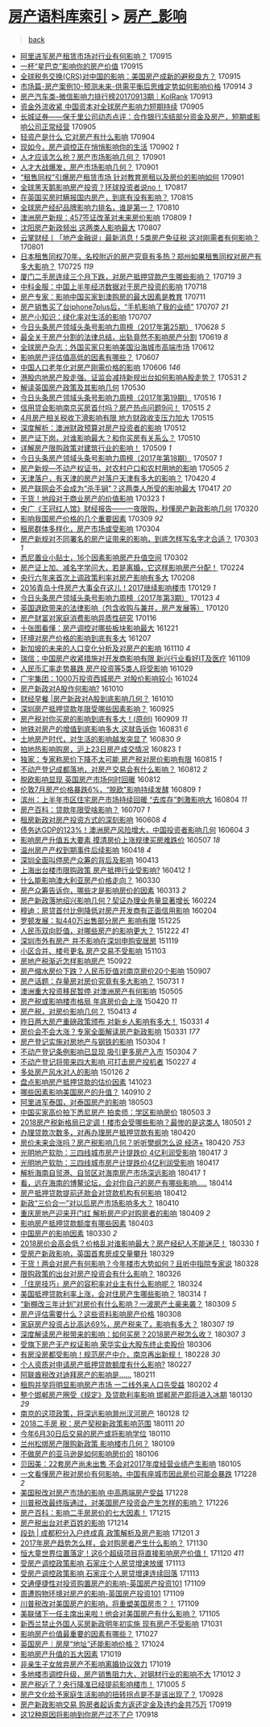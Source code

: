 [房产语料库索引](../../README.md)  > [房产_影响](房产_影响.md)
====
> [back](../README.md)

- [阿里进军房产租赁市场对行业有何影响？](http://jkwz.applinzi.com/ittc/7013532605759357968.html#%E9%98%BF%E9%87%8C%E8%BF%9B%E5%86%9B%E6%88%BF%E4%BA%A7%E7%A7%9F%E8%B5%81%E5%B8%82%E5%9C%BA%E5%AF%B9%E8%A1%8C%E4%B8%9A%E6%9C%89%E4%BD%95%E5%BD%B1%E5%93%8D%EF%BC%9F) 170915  
- [一杯“星巴克”影响你的房产价值](http://jkwz.applinzi.com/ittc/7013479256737465105.html#%E4%B8%80%E6%9D%AF%E2%80%9C%E6%98%9F%E5%B7%B4%E5%85%8B%E2%80%9D%E5%BD%B1%E5%93%8D%E4%BD%A0%E7%9A%84%E6%88%BF%E4%BA%A7%E4%BB%B7%E5%80%BC) 170915  
- [全球税务交换(CRS)对中国的影响：美国房产成新的避税良方？](http://jkwz.applinzi.com/ittc/7013471238138364944.html#%E5%85%A8%E7%90%83%E7%A8%8E%E5%8A%A1%E4%BA%A4%E6%8D%A2%28CRS%29%E5%AF%B9%E4%B8%AD%E5%9B%BD%E7%9A%84%E5%BD%B1%E5%93%8D%EF%BC%9A%E7%BE%8E%E5%9B%BD%E6%88%BF%E4%BA%A7%E6%88%90%E6%96%B0%E7%9A%84%E9%81%BF%E7%A8%8E%E8%89%AF%E6%96%B9%EF%BC%9F) 170915  
- [市场篇-房产案例10-预测未来-供需平衡后思维定势如何影响价格](http://jkwz.applinzi.com/ittc/7012816922394231825.html#%E5%B8%82%E5%9C%BA%E7%AF%87-%E6%88%BF%E4%BA%A7%E6%A1%88%E4%BE%8B10-%E9%A2%84%E6%B5%8B%E6%9C%AA%E6%9D%A5-%E4%BE%9B%E9%9C%80%E5%B9%B3%E8%A1%A1%E5%90%8E%E6%80%9D%E7%BB%B4%E5%AE%9A%E5%8A%BF%E5%A6%82%E4%BD%95%E5%BD%B1%E5%93%8D%E4%BB%B7%E6%A0%BC) 170914 *3* 
- [房产汽车类-微信影响力排行榜20170913期｜KolRank](http://jkwz.applinzi.com/ittc/7012757393753244689.html#%E6%88%BF%E4%BA%A7%E6%B1%BD%E8%BD%A6%E7%B1%BB-%E5%BE%AE%E4%BF%A1%E5%BD%B1%E5%93%8D%E5%8A%9B%E6%8E%92%E8%A1%8C%E6%A6%9C20170913%E6%9C%9F%EF%BD%9CKolRank) 170913  
- [资金外流收紧 中国资本对全球房产影响力短期持续](http://jkwz.applinzi.com/ittc/7009839324449997840.html#%E8%B5%84%E9%87%91%E5%A4%96%E6%B5%81%E6%94%B6%E7%B4%A7+%E4%B8%AD%E5%9B%BD%E8%B5%84%E6%9C%AC%E5%AF%B9%E5%85%A8%E7%90%83%E6%88%BF%E4%BA%A7%E5%BD%B1%E5%93%8D%E5%8A%9B%E7%9F%AD%E6%9C%9F%E6%8C%81%E7%BB%AD) 170905  
- [长城证券——保千里公司动态点评：合作银行冻结部分资金及房产，短期或影响公司正常经营](http://jkwz.applinzi.com/ittc/7009833610495132689.html#%E9%95%BF%E5%9F%8E%E8%AF%81%E5%88%B8%E2%80%94%E2%80%94%E4%BF%9D%E5%8D%83%E9%87%8C%E5%85%AC%E5%8F%B8%E5%8A%A8%E6%80%81%E7%82%B9%E8%AF%84%EF%BC%9A%E5%90%88%E4%BD%9C%E9%93%B6%E8%A1%8C%E5%86%BB%E7%BB%93%E9%83%A8%E5%88%86%E8%B5%84%E9%87%91%E5%8F%8A%E6%88%BF%E4%BA%A7%EF%BC%8C%E7%9F%AD%E6%9C%9F%E6%88%96%E5%BD%B1%E5%93%8D%E5%85%AC%E5%8F%B8%E6%AD%A3%E5%B8%B8%E7%BB%8F%E8%90%A5) 170905  
- [轻资产是什么 它对房产有什么影响](http://jkwz.applinzi.com/ittc/7009478857844081680.html#%E8%BD%BB%E8%B5%84%E4%BA%A7%E6%98%AF%E4%BB%80%E4%B9%88+%E5%AE%83%E5%AF%B9%E6%88%BF%E4%BA%A7%E6%9C%89%E4%BB%80%E4%B9%88%E5%BD%B1%E5%93%8D) 170904  
- [现如今，房产调控正在悄悄影响你的生活](http://jkwz.applinzi.com/ittc/7008687109186257936.html#%E7%8E%B0%E5%A6%82%E4%BB%8A%EF%BC%8C%E6%88%BF%E4%BA%A7%E8%B0%83%E6%8E%A7%E6%AD%A3%E5%9C%A8%E6%82%84%E6%82%84%E5%BD%B1%E5%93%8D%E4%BD%A0%E7%9A%84%E7%94%9F%E6%B4%BB) 170902 *1* 
- [人才应该怎么抢？房产市场影响几何？](http://jkwz.applinzi.com/ittc/7008358842877084688.html#%E4%BA%BA%E6%89%8D%E5%BA%94%E8%AF%A5%E6%80%8E%E4%B9%88%E6%8A%A2%EF%BC%9F%E6%88%BF%E4%BA%A7%E5%B8%82%E5%9C%BA%E5%BD%B1%E5%93%8D%E5%87%A0%E4%BD%95%EF%BC%9F) 170901  
- [人才大战爆发，房产市场影响几何？](http://jkwz.applinzi.com/ittc/7008294497040204816.html#%E4%BA%BA%E6%89%8D%E5%A4%A7%E6%88%98%E7%88%86%E5%8F%91%EF%BC%8C%E6%88%BF%E4%BA%A7%E5%B8%82%E5%9C%BA%E5%BD%B1%E5%93%8D%E5%87%A0%E4%BD%95%EF%BC%9F) 170901  
- [“租售同权”引爆房产租赁市场 针对教育房租以及房价的影响如何](http://jkwz.applinzi.com/ittc/7008284910484456464.html#%E2%80%9C%E7%A7%9F%E5%94%AE%E5%90%8C%E6%9D%83%E2%80%9D%E5%BC%95%E7%88%86%E6%88%BF%E4%BA%A7%E7%A7%9F%E8%B5%81%E5%B8%82%E5%9C%BA+%E9%92%88%E5%AF%B9%E6%95%99%E8%82%B2%E6%88%BF%E7%A7%9F%E4%BB%A5%E5%8F%8A%E6%88%BF%E4%BB%B7%E7%9A%84%E5%BD%B1%E5%93%8D%E5%A6%82%E4%BD%95) 170901  
- [全球黑天鹅影响房产投资？环球投资者说no！](http://jkwz.applinzi.com/ittc/7002734515649528849.html#%E5%85%A8%E7%90%83%E9%BB%91%E5%A4%A9%E9%B9%85%E5%BD%B1%E5%93%8D%E6%88%BF%E4%BA%A7%E6%8A%95%E8%B5%84%EF%BC%9F%E7%8E%AF%E7%90%83%E6%8A%95%E8%B5%84%E8%80%85%E8%AF%B4no%EF%BC%81) 170817  
- [在英国买房时瞒报国内房产，到底有没有影响？](http://jkwz.applinzi.com/ittc/7002100213286962193.html#%E5%9C%A8%E8%8B%B1%E5%9B%BD%E4%B9%B0%E6%88%BF%E6%97%B6%E7%9E%92%E6%8A%A5%E5%9B%BD%E5%86%85%E6%88%BF%E4%BA%A7%EF%BC%8C%E5%88%B0%E5%BA%95%E6%9C%89%E6%B2%A1%E6%9C%89%E5%BD%B1%E5%93%8D%EF%BC%9F) 170815  
- [全球房产经纪品牌影响力排名，谁是第一？](http://jkwz.applinzi.com/ittc/7000250370453144592.html#%E5%85%A8%E7%90%83%E6%88%BF%E4%BA%A7%E7%BB%8F%E7%BA%AA%E5%93%81%E7%89%8C%E5%BD%B1%E5%93%8D%E5%8A%9B%E6%8E%92%E5%90%8D%EF%BC%8C%E8%B0%81%E6%98%AF%E7%AC%AC%E4%B8%80%EF%BC%9F) 170810  
- [澳洲房产新规：457签证改革对未来房价影响](http://jkwz.applinzi.com/ittc/6999850049365083152.html#%E6%BE%B3%E6%B4%B2%E6%88%BF%E4%BA%A7%E6%96%B0%E8%A7%84%EF%BC%9A457%E7%AD%BE%E8%AF%81%E6%94%B9%E9%9D%A9%E5%AF%B9%E6%9C%AA%E6%9D%A5%E6%88%BF%E4%BB%B7%E5%BD%B1%E5%93%8D) 170809 *1* 
- [沈阳房产新政频出 这两类人影响最大](http://jkwz.applinzi.com/ittc/6999084273729274897.html#%E6%B2%88%E9%98%B3%E6%88%BF%E4%BA%A7%E6%96%B0%E6%94%BF%E9%A2%91%E5%87%BA+%E8%BF%99%E4%B8%A4%E7%B1%BB%E4%BA%BA%E5%BD%B1%E5%93%8D%E6%9C%80%E5%A4%A7) 170807  
- [云掌财经丨「地产金融说」最新消息！5类房产免征税 这对刚需者有何影响？](http://jkwz.applinzi.com/ittc/6996882064694314000.html#%E4%BA%91%E6%8E%8C%E8%B4%A2%E7%BB%8F%E4%B8%A8%E3%80%8C%E5%9C%B0%E4%BA%A7%E9%87%91%E8%9E%8D%E8%AF%B4%E3%80%8D%E6%9C%80%E6%96%B0%E6%B6%88%E6%81%AF%EF%BC%815%E7%B1%BB%E6%88%BF%E4%BA%A7%E5%85%8D%E5%BE%81%E7%A8%8E+%E8%BF%99%E5%AF%B9%E5%88%9A%E9%9C%80%E8%80%85%E6%9C%89%E4%BD%95%E5%BD%B1%E5%93%8D%EF%BC%9F) 170801  
- [日本租售同权70年，名校附近的房产究竟有多热？郑州如果租售同权对房产有多大影响？](http://jkwz.applinzi.com/ittc/6994219011418883089.html#%E6%97%A5%E6%9C%AC%E7%A7%9F%E5%94%AE%E5%90%8C%E6%9D%8370%E5%B9%B4%EF%BC%8C%E5%90%8D%E6%A0%A1%E9%99%84%E8%BF%91%E7%9A%84%E6%88%BF%E4%BA%A7%E7%A9%B6%E7%AB%9F%E6%9C%89%E5%A4%9A%E7%83%AD%EF%BC%9F%E9%83%91%E5%B7%9E%E5%A6%82%E6%9E%9C%E7%A7%9F%E5%94%AE%E5%90%8C%E6%9D%83%E5%AF%B9%E6%88%BF%E4%BA%A7%E6%9C%89%E5%A4%9A%E5%A4%A7%E5%BD%B1%E5%93%8D%EF%BC%9F) 170725 *119* 
- [厦门二手房连续三个月下跌，对房产抵押贷款产生哪些影响？](http://jkwz.applinzi.com/ittc/6992152374318466065.html#%E5%8E%A6%E9%97%A8%E4%BA%8C%E6%89%8B%E6%88%BF%E8%BF%9E%E7%BB%AD%E4%B8%89%E4%B8%AA%E6%9C%88%E4%B8%8B%E8%B7%8C%EF%BC%8C%E5%AF%B9%E6%88%BF%E4%BA%A7%E6%8A%B5%E6%8A%BC%E8%B4%B7%E6%AC%BE%E4%BA%A7%E7%94%9F%E5%93%AA%E4%BA%9B%E5%BD%B1%E5%93%8D%EF%BC%9F) 170719 *3* 
- [中科金服：中国上半年经济数据对于房产投资的影响](http://jkwz.applinzi.com/ittc/6991699160083203089.html#%E4%B8%AD%E7%A7%91%E9%87%91%E6%9C%8D%EF%BC%9A%E4%B8%AD%E5%9B%BD%E4%B8%8A%E5%8D%8A%E5%B9%B4%E7%BB%8F%E6%B5%8E%E6%95%B0%E6%8D%AE%E5%AF%B9%E4%BA%8E%E6%88%BF%E4%BA%A7%E6%8A%95%E8%B5%84%E7%9A%84%E5%BD%B1%E5%93%8D) 170718  
- [房产专家：影响中国买家到澳购房的最大因素是教育](http://jkwz.applinzi.com/ittc/6989071510831367184.html#%E6%88%BF%E4%BA%A7%E4%B8%93%E5%AE%B6%EF%BC%9A%E5%BD%B1%E5%93%8D%E4%B8%AD%E5%9B%BD%E4%B9%B0%E5%AE%B6%E5%88%B0%E6%BE%B3%E8%B4%AD%E6%88%BF%E7%9A%84%E6%9C%80%E5%A4%A7%E5%9B%A0%E7%B4%A0%E6%98%AF%E6%95%99%E8%82%B2) 170711  
- [房产销售买了台iphone7plus后，“手机影响了我的业绩”](http://jkwz.applinzi.com/ittc/6987691801220482053.html#%E6%88%BF%E4%BA%A7%E9%94%80%E5%94%AE%E4%B9%B0%E4%BA%86%E5%8F%B0iphone7plus%E5%90%8E%EF%BC%8C%E2%80%9C%E6%89%8B%E6%9C%BA%E5%BD%B1%E5%93%8D%E4%BA%86%E6%88%91%E7%9A%84%E4%B8%9A%E7%BB%A9%E2%80%9D) 170707 *21* 
- [房产小知识：绿化率对生活的影响](http://jkwz.applinzi.com/ittc/6987492115264046096.html#%E6%88%BF%E4%BA%A7%E5%B0%8F%E7%9F%A5%E8%AF%86%EF%BC%9A%E7%BB%BF%E5%8C%96%E7%8E%87%E5%AF%B9%E7%94%9F%E6%B4%BB%E7%9A%84%E5%BD%B1%E5%93%8D) 170707  
- [今日头条房产领域头条号影响力周榜（2017年第25期）](http://jkwz.applinzi.com/ittc/6984295807011275780.html#%E4%BB%8A%E6%97%A5%E5%A4%B4%E6%9D%A1%E6%88%BF%E4%BA%A7%E9%A2%86%E5%9F%9F%E5%A4%B4%E6%9D%A1%E5%8F%B7%E5%BD%B1%E5%93%8D%E5%8A%9B%E5%91%A8%E6%A6%9C%EF%BC%882017%E5%B9%B4%E7%AC%AC25%E6%9C%9F%EF%BC%89) 170628 *5* 
- [最全关于房产分割的法律总结，出轨竟然不影响房产分割](http://jkwz.applinzi.com/ittc/6980843590287639556.html#%E6%9C%80%E5%85%A8%E5%85%B3%E4%BA%8E%E6%88%BF%E4%BA%A7%E5%88%86%E5%89%B2%E7%9A%84%E6%B3%95%E5%BE%8B%E6%80%BB%E7%BB%93%EF%BC%8C%E5%87%BA%E8%BD%A8%E7%AB%9F%E7%84%B6%E4%B8%8D%E5%BD%B1%E5%93%8D%E6%88%BF%E4%BA%A7%E5%88%86%E5%89%B2) 170619 *8* 
- [全球房产杂志：外国买家只影响美国沿海城市高端市场](http://jkwz.applinzi.com/ittc/6978241121493713924.html#%E5%85%A8%E7%90%83%E6%88%BF%E4%BA%A7%E6%9D%82%E5%BF%97%EF%BC%9A%E5%A4%96%E5%9B%BD%E4%B9%B0%E5%AE%B6%E5%8F%AA%E5%BD%B1%E5%93%8D%E7%BE%8E%E5%9B%BD%E6%B2%BF%E6%B5%B7%E5%9F%8E%E5%B8%82%E9%AB%98%E7%AB%AF%E5%B8%82%E5%9C%BA) 170612  
- [影响房产评估值高低的因素有哪些？](http://jkwz.applinzi.com/ittc/6976381142650323972.html#%E5%BD%B1%E5%93%8D%E6%88%BF%E4%BA%A7%E8%AF%84%E4%BC%B0%E5%80%BC%E9%AB%98%E4%BD%8E%E7%9A%84%E5%9B%A0%E7%B4%A0%E6%9C%89%E5%93%AA%E4%BA%9B%EF%BC%9F) 170607  
- [中国人口老年化对房产刚需价格的影响](http://jkwz.applinzi.com/ittc/6976060222429725700.html#%E4%B8%AD%E5%9B%BD%E4%BA%BA%E5%8F%A3%E8%80%81%E5%B9%B4%E5%8C%96%E5%AF%B9%E6%88%BF%E4%BA%A7%E5%88%9A%E9%9C%80%E4%BB%B7%E6%A0%BC%E7%9A%84%E5%BD%B1%E5%93%8D) 170606 *146* 
- [港股内地房产股走强、证监会减持新规出台如何影响A股走势？](http://jkwz.applinzi.com/ittc/6973756190772167684.html#%E6%B8%AF%E8%82%A1%E5%86%85%E5%9C%B0%E6%88%BF%E4%BA%A7%E8%82%A1%E8%B5%B0%E5%BC%BA%E3%80%81%E8%AF%81%E7%9B%91%E4%BC%9A%E5%87%8F%E6%8C%81%E6%96%B0%E8%A7%84%E5%87%BA%E5%8F%B0%E5%A6%82%E4%BD%95%E5%BD%B1%E5%93%8DA%E8%82%A1%E8%B5%B0%E5%8A%BF%EF%BC%9F) 170531 *2* 
- [解读英国房产政策及其影响几何](http://jkwz.applinzi.com/ittc/6973405532822963204.html#%E8%A7%A3%E8%AF%BB%E8%8B%B1%E5%9B%BD%E6%88%BF%E4%BA%A7%E6%94%BF%E7%AD%96%E5%8F%8A%E5%85%B6%E5%BD%B1%E5%93%8D%E5%87%A0%E4%BD%95) 170530  
- [今日头条房产领域头条号影响力周榜（2017年第19期）](http://jkwz.applinzi.com/ittc/6968360100535206916.html#%E4%BB%8A%E6%97%A5%E5%A4%B4%E6%9D%A1%E6%88%BF%E4%BA%A7%E9%A2%86%E5%9F%9F%E5%A4%B4%E6%9D%A1%E5%8F%B7%E5%BD%B1%E5%93%8D%E5%8A%9B%E5%91%A8%E6%A6%9C%EF%BC%882017%E5%B9%B4%E7%AC%AC19%E6%9C%9F%EF%BC%89) 170516 *1* 
- [信用贷会影响南京买房首付吗？房产热点问题9问！](http://jkwz.applinzi.com/ittc/6967816759414359044.html#%E4%BF%A1%E7%94%A8%E8%B4%B7%E4%BC%9A%E5%BD%B1%E5%93%8D%E5%8D%97%E4%BA%AC%E4%B9%B0%E6%88%BF%E9%A6%96%E4%BB%98%E5%90%97%EF%BC%9F%E6%88%BF%E4%BA%A7%E7%83%AD%E7%82%B9%E9%97%AE%E9%A2%989%E9%97%AE%EF%BC%81) 170515 *2* 
- [4月房产相关税收下滑影响有限 地方财政收支压力加大](http://jkwz.applinzi.com/ittc/6967751235531703300.html#4%E6%9C%88%E6%88%BF%E4%BA%A7%E7%9B%B8%E5%85%B3%E7%A8%8E%E6%94%B6%E4%B8%8B%E6%BB%91%E5%BD%B1%E5%93%8D%E6%9C%89%E9%99%90+%E5%9C%B0%E6%96%B9%E8%B4%A2%E6%94%BF%E6%94%B6%E6%94%AF%E5%8E%8B%E5%8A%9B%E5%8A%A0%E5%A4%A7) 170515  
- [深度解析：澳洲财政预算对房产投资者的影响](http://jkwz.applinzi.com/ittc/6966778022882444293.html#%E6%B7%B1%E5%BA%A6%E8%A7%A3%E6%9E%90%EF%BC%9A%E6%BE%B3%E6%B4%B2%E8%B4%A2%E6%94%BF%E9%A2%84%E7%AE%97%E5%AF%B9%E6%88%BF%E4%BA%A7%E6%8A%95%E8%B5%84%E8%80%85%E7%9A%84%E5%BD%B1%E5%93%8D) 170512  
- [房产证下岗，对谁影响最大？和你买房有关系么？](http://jkwz.applinzi.com/ittc/6965970350390117381.html#%E6%88%BF%E4%BA%A7%E8%AF%81%E4%B8%8B%E5%B2%97%EF%BC%8C%E5%AF%B9%E8%B0%81%E5%BD%B1%E5%93%8D%E6%9C%80%E5%A4%A7%EF%BC%9F%E5%92%8C%E4%BD%A0%E4%B9%B0%E6%88%BF%E6%9C%89%E5%85%B3%E7%B3%BB%E4%B9%88%EF%BC%9F) 170510  
- [详解房产限购政策对建筑行业的影响！](http://jkwz.applinzi.com/ittc/6965595032735187972.html#%E8%AF%A6%E8%A7%A3%E6%88%BF%E4%BA%A7%E9%99%90%E8%B4%AD%E6%94%BF%E7%AD%96%E5%AF%B9%E5%BB%BA%E7%AD%91%E8%A1%8C%E4%B8%9A%E7%9A%84%E5%BD%B1%E5%93%8D%EF%BC%81) 170509 *1* 
- [今日头条房产领域头条号影响力周榜（2017年第18期）](http://jkwz.applinzi.com/ittc/6964975528695038981.html#%E4%BB%8A%E6%97%A5%E5%A4%B4%E6%9D%A1%E6%88%BF%E4%BA%A7%E9%A2%86%E5%9F%9F%E5%A4%B4%E6%9D%A1%E5%8F%B7%E5%BD%B1%E5%93%8D%E5%8A%9B%E5%91%A8%E6%A6%9C%EF%BC%882017%E5%B9%B4%E7%AC%AC18%E6%9C%9F%EF%BC%89) 170507 *1* 
- [房产新规—不动产权证书，对农村户口和农村用地的影响](http://jkwz.applinzi.com/ittc/6964052708825760773.html#%E6%88%BF%E4%BA%A7%E6%96%B0%E8%A7%84%E2%80%94%E4%B8%8D%E5%8A%A8%E4%BA%A7%E6%9D%83%E8%AF%81%E4%B9%A6%EF%BC%8C%E5%AF%B9%E5%86%9C%E6%9D%91%E6%88%B7%E5%8F%A3%E5%92%8C%E5%86%9C%E6%9D%91%E7%94%A8%E5%9C%B0%E7%9A%84%E5%BD%B1%E5%93%8D) 170505 *2* 
- [天津落户，有天津的房产对落户天津有多大的影响？](http://jkwz.applinzi.com/ittc/6958690237843768325.html#%E5%A4%A9%E6%B4%A5%E8%90%BD%E6%88%B7%EF%BC%8C%E6%9C%89%E5%A4%A9%E6%B4%A5%E7%9A%84%E6%88%BF%E4%BA%A7%E5%AF%B9%E8%90%BD%E6%88%B7%E5%A4%A9%E6%B4%A5%E6%9C%89%E5%A4%9A%E5%A4%A7%E7%9A%84%E5%BD%B1%E5%93%8D%EF%BC%9F) 170420 *4* 
- [房产联网会不会成为“杀手锏”？这两类人所受的影响最大](http://jkwz.applinzi.com/ittc/6957445896651408388.html#%E6%88%BF%E4%BA%A7%E8%81%94%E7%BD%91%E4%BC%9A%E4%B8%8D%E4%BC%9A%E6%88%90%E4%B8%BA%E2%80%9C%E6%9D%80%E6%89%8B%E9%94%8F%E2%80%9D%EF%BC%9F%E8%BF%99%E4%B8%A4%E7%B1%BB%E4%BA%BA%E6%89%80%E5%8F%97%E7%9A%84%E5%BD%B1%E5%93%8D%E6%9C%80%E5%A4%A7) 170417 *20* 
- [干货！地段对于商业房产的价值影响](http://jkwz.applinzi.com/ittc/6948243636574749700.html#%E5%B9%B2%E8%B4%A7%EF%BC%81%E5%9C%B0%E6%AE%B5%E5%AF%B9%E4%BA%8E%E5%95%86%E4%B8%9A%E6%88%BF%E4%BA%A7%E7%9A%84%E4%BB%B7%E5%80%BC%E5%BD%B1%E5%93%8D) 170323 *1* 
- [央广《王冠红人馆》财经报告——一夜限购，秒懂房产新政影响几何](http://jkwz.applinzi.com/ittc/6947049077979218948.html#%E5%A4%AE%E5%B9%BF%E3%80%8A%E7%8E%8B%E5%86%A0%E7%BA%A2%E4%BA%BA%E9%A6%86%E3%80%8B%E8%B4%A2%E7%BB%8F%E6%8A%A5%E5%91%8A%E2%80%94%E2%80%94%E4%B8%80%E5%A4%9C%E9%99%90%E8%B4%AD%EF%BC%8C%E7%A7%92%E6%87%82%E6%88%BF%E4%BA%A7%E6%96%B0%E6%94%BF%E5%BD%B1%E5%93%8D%E5%87%A0%E4%BD%95) 170320  
- [影响我国房产价格的几个重要因素](http://jkwz.applinzi.com/ittc/6942983771832976388.html#%E5%BD%B1%E5%93%8D%E6%88%91%E5%9B%BD%E6%88%BF%E4%BA%A7%E4%BB%B7%E6%A0%BC%E7%9A%84%E5%87%A0%E4%B8%AA%E9%87%8D%E8%A6%81%E5%9B%A0%E7%B4%A0) 170309 *92* 
- [租房群体多样化，房产市场或受影响](http://jkwz.applinzi.com/ittc/6941248711878509573.html#%E7%A7%9F%E6%88%BF%E7%BE%A4%E4%BD%93%E5%A4%9A%E6%A0%B7%E5%8C%96%EF%BC%8C%E6%88%BF%E4%BA%A7%E5%B8%82%E5%9C%BA%E6%88%96%E5%8F%97%E5%BD%B1%E5%93%8D) 170304  
- [房产新规对不同署名的房产证带来的影响，到底怎样写名字才合适？](http://jkwz.applinzi.com/ittc/6940810403830563844.html#%E6%88%BF%E4%BA%A7%E6%96%B0%E8%A7%84%E5%AF%B9%E4%B8%8D%E5%90%8C%E7%BD%B2%E5%90%8D%E7%9A%84%E6%88%BF%E4%BA%A7%E8%AF%81%E5%B8%A6%E6%9D%A5%E7%9A%84%E5%BD%B1%E5%93%8D%EF%BC%8C%E5%88%B0%E5%BA%95%E6%80%8E%E6%A0%B7%E5%86%99%E5%90%8D%E5%AD%97%E6%89%8D%E5%90%88%E9%80%82%EF%BC%9F) 170303 *1* 
- [悉尼置业小贴士，16个因素影响房产升值空间](http://jkwz.applinzi.com/ittc/6940376078844691460.html#%E6%82%89%E5%B0%BC%E7%BD%AE%E4%B8%9A%E5%B0%8F%E8%B4%B4%E5%A3%AB%EF%BC%8C16%E4%B8%AA%E5%9B%A0%E7%B4%A0%E5%BD%B1%E5%93%8D%E6%88%BF%E4%BA%A7%E5%8D%87%E5%80%BC%E7%A9%BA%E9%97%B4) 170302  
- [房产证上加、减名字学问大，若是离婚，它这样影响房产分配！](http://jkwz.applinzi.com/ittc/6938315403645420548.html#%E6%88%BF%E4%BA%A7%E8%AF%81%E4%B8%8A%E5%8A%A0%E3%80%81%E5%87%8F%E5%90%8D%E5%AD%97%E5%AD%A6%E9%97%AE%E5%A4%A7%EF%BC%8C%E8%8B%A5%E6%98%AF%E7%A6%BB%E5%A9%9A%EF%BC%8C%E5%AE%83%E8%BF%99%E6%A0%B7%E5%BD%B1%E5%93%8D%E6%88%BF%E4%BA%A7%E5%88%86%E9%85%8D%EF%BC%81) 170224  
- [央行六年来首次上调政策利率对房产影响有多大](http://jkwz.applinzi.com/ittc/6932286431421793284.html#%E5%A4%AE%E8%A1%8C%E5%85%AD%E5%B9%B4%E6%9D%A5%E9%A6%96%E6%AC%A1%E4%B8%8A%E8%B0%83%E6%94%BF%E7%AD%96%E5%88%A9%E7%8E%87%E5%AF%B9%E6%88%BF%E4%BA%A7%E5%BD%B1%E5%93%8D%E6%9C%89%E5%A4%9A%E5%A4%A7) 170208  
- [2016青岛十件房产大事全在这儿！2017继续影响楼市](http://jkwz.applinzi.com/ittc/6928605293704643589.html#2016%E9%9D%92%E5%B2%9B%E5%8D%81%E4%BB%B6%E6%88%BF%E4%BA%A7%E5%A4%A7%E4%BA%8B%E5%85%A8%E5%9C%A8%E8%BF%99%E5%84%BF%EF%BC%812017%E7%BB%A7%E7%BB%AD%E5%BD%B1%E5%93%8D%E6%A5%BC%E5%B8%82) 170129 *1* 
- [今日头条房产领域头条号影响力周榜（2017年第3期）](http://jkwz.applinzi.com/ittc/6926344543015535620.html#%E4%BB%8A%E6%97%A5%E5%A4%B4%E6%9D%A1%E6%88%BF%E4%BA%A7%E9%A2%86%E5%9F%9F%E5%A4%B4%E6%9D%A1%E5%8F%B7%E5%BD%B1%E5%93%8D%E5%8A%9B%E5%91%A8%E6%A6%9C%EF%BC%882017%E5%B9%B4%E7%AC%AC3%E6%9C%9F%EF%BC%89) 170123 *4* 
- [英国退欧带来的法律影响（包含收购与兼并，房产发展等）](http://jkwz.applinzi.com/ittc/6925220301838484484.html#%E8%8B%B1%E5%9B%BD%E9%80%80%E6%AC%A7%E5%B8%A6%E6%9D%A5%E7%9A%84%E6%B3%95%E5%BE%8B%E5%BD%B1%E5%93%8D%EF%BC%88%E5%8C%85%E5%90%AB%E6%94%B6%E8%B4%AD%E4%B8%8E%E5%85%BC%E5%B9%B6%EF%BC%8C%E6%88%BF%E4%BA%A7%E5%8F%91%E5%B1%95%E7%AD%89%EF%BC%89) 170120  
- [房产财富对家庭消费影响异质性研究](http://jkwz.applinzi.com/ittc/6923830188000674820.html#%E6%88%BF%E4%BA%A7%E8%B4%A2%E5%AF%8C%E5%AF%B9%E5%AE%B6%E5%BA%AD%E6%B6%88%E8%B4%B9%E5%BD%B1%E5%93%8D%E5%BC%82%E8%B4%A8%E6%80%A7%E7%A0%94%E7%A9%B6) 170116  
- [十张图看懂：房产调控对哪些板块影响最大](http://jkwz.applinzi.com/ittc/6914206563039708165.html#%E5%8D%81%E5%BC%A0%E5%9B%BE%E7%9C%8B%E6%87%82%EF%BC%9A%E6%88%BF%E4%BA%A7%E8%B0%83%E6%8E%A7%E5%AF%B9%E5%93%AA%E4%BA%9B%E6%9D%BF%E5%9D%97%E5%BD%B1%E5%93%8D%E6%9C%80%E5%A4%A7) 161221  
- [环境对房产价格的影响到底有多大](http://jkwz.applinzi.com/ittc/6908964805909414917.html#%E7%8E%AF%E5%A2%83%E5%AF%B9%E6%88%BF%E4%BA%A7%E4%BB%B7%E6%A0%BC%E7%9A%84%E5%BD%B1%E5%93%8D%E5%88%B0%E5%BA%95%E6%9C%89%E5%A4%9A%E5%A4%A7) 161207  
- [新加坡的未来的人口变化分析及对房产的影响](http://jkwz.applinzi.com/ittc/6898923742947705861.html#%E6%96%B0%E5%8A%A0%E5%9D%A1%E7%9A%84%E6%9C%AA%E6%9D%A5%E7%9A%84%E4%BA%BA%E5%8F%A3%E5%8F%98%E5%8C%96%E5%88%86%E6%9E%90%E5%8F%8A%E5%AF%B9%E6%88%BF%E4%BA%A7%E7%9A%84%E5%BD%B1%E5%93%8D) 161110 *4* 
- [瑞信：中国房产收紧措施对开发商影响有限 新兴行业看好IT及医疗](http://jkwz.applinzi.com/ittc/6898450357419508740.html#%E7%91%9E%E4%BF%A1%EF%BC%9A%E4%B8%AD%E5%9B%BD%E6%88%BF%E4%BA%A7%E6%94%B6%E7%B4%A7%E6%8E%AA%E6%96%BD%E5%AF%B9%E5%BC%80%E5%8F%91%E5%95%86%E5%BD%B1%E5%93%8D%E6%9C%89%E9%99%90+%E6%96%B0%E5%85%B4%E8%A1%8C%E4%B8%9A%E7%9C%8B%E5%A5%BDIT%E5%8F%8A%E5%8C%BB%E7%96%97) 161109  
- [人民币汇率走势暴跌 房产投资等5类人将受影响](http://jkwz.applinzi.com/ittc/6894442549636236293.html#%E4%BA%BA%E6%B0%91%E5%B8%81%E6%B1%87%E7%8E%87%E8%B5%B0%E5%8A%BF%E6%9A%B4%E8%B7%8C+%E6%88%BF%E4%BA%A7%E6%8A%95%E8%B5%84%E7%AD%895%E7%B1%BB%E4%BA%BA%E5%B0%86%E5%8F%97%E5%BD%B1%E5%93%8D) 161029  
- [广宇集团：1000万投资西城房产 对股价影响较小](http://jkwz.applinzi.com/ittc/6892623120141124612.html#%E5%B9%BF%E5%AE%87%E9%9B%86%E5%9B%A2%EF%BC%9A1000%E4%B8%87%E6%8A%95%E8%B5%84%E8%A5%BF%E5%9F%8E%E6%88%BF%E4%BA%A7+%E5%AF%B9%E8%82%A1%E4%BB%B7%E5%BD%B1%E5%93%8D%E8%BE%83%E5%B0%8F) 161024  
- [房产新政对A股作何影响?](http://jkwz.applinzi.com/ittc/6887295530790552581.html#%E6%88%BF%E4%BA%A7%E6%96%B0%E6%94%BF%E5%AF%B9A%E8%82%A1%E4%BD%9C%E4%BD%95%E5%BD%B1%E5%93%8D%3F) 161010  
- [财经早餐 |房产新政对A股到底影响几何？](http://jkwz.applinzi.com/ittc/6887279162166871045.html#%E8%B4%A2%E7%BB%8F%E6%97%A9%E9%A4%90+%7C%E6%88%BF%E4%BA%A7%E6%96%B0%E6%94%BF%E5%AF%B9A%E8%82%A1%E5%88%B0%E5%BA%95%E5%BD%B1%E5%93%8D%E5%87%A0%E4%BD%95%EF%BC%9F) 161010  
- [深圳房产抵押贷款年限受哪些因素影响？](http://jkwz.applinzi.com/ittc/6881735878317179908.html#%E6%B7%B1%E5%9C%B3%E6%88%BF%E4%BA%A7%E6%8A%B5%E6%8A%BC%E8%B4%B7%E6%AC%BE%E5%B9%B4%E9%99%90%E5%8F%97%E5%93%AA%E4%BA%9B%E5%9B%A0%E7%B4%A0%E5%BD%B1%E5%93%8D%EF%BC%9F) 160925  
- [房产税对你买房的影响到底有多大！(原创)](http://jkwz.applinzi.com/ittc/6875667561991111685.html#%E6%88%BF%E4%BA%A7%E7%A8%8E%E5%AF%B9%E4%BD%A0%E4%B9%B0%E6%88%BF%E7%9A%84%E5%BD%B1%E5%93%8D%E5%88%B0%E5%BA%95%E6%9C%89%E5%A4%9A%E5%A4%A7%EF%BC%81%28%E5%8E%9F%E5%88%9B%29) 160909 *11* 
- [地铁对房产的增值到底影响多大,这就告诉你](http://jkwz.applinzi.com/ittc/6872468094399808516.html#%E5%9C%B0%E9%93%81%E5%AF%B9%E6%88%BF%E4%BA%A7%E7%9A%84%E5%A2%9E%E5%80%BC%E5%88%B0%E5%BA%95%E5%BD%B1%E5%93%8D%E5%A4%9A%E5%A4%A7%2C%E8%BF%99%E5%B0%B1%E5%91%8A%E8%AF%89%E4%BD%A0) 160831 *6* 
- [土地房产时代，对生活的影响越发突显了](http://jkwz.applinzi.com/ittc/6872233237644051461.html#%E5%9C%9F%E5%9C%B0%E6%88%BF%E4%BA%A7%E6%97%B6%E4%BB%A3%EF%BC%8C%E5%AF%B9%E7%94%9F%E6%B4%BB%E7%9A%84%E5%BD%B1%E5%93%8D%E8%B6%8A%E5%8F%91%E7%AA%81%E6%98%BE%E4%BA%86) 160830 *9* 
- [拍地热影响购房，沪上23日房产成交情况](http://jkwz.applinzi.com/ittc/6869619115538514949.html#%E6%8B%8D%E5%9C%B0%E7%83%AD%E5%BD%B1%E5%93%8D%E8%B4%AD%E6%88%BF%EF%BC%8C%E6%B2%AA%E4%B8%8A23%E6%97%A5%E6%88%BF%E4%BA%A7%E6%88%90%E4%BA%A4%E6%83%85%E5%86%B5) 160823 *1* 
- [独家：专家称房价下降不太可能 房产税对房价影响有限](http://jkwz.applinzi.com/ittc/6866615242011968516.html#%E7%8B%AC%E5%AE%B6%EF%BC%9A%E4%B8%93%E5%AE%B6%E7%A7%B0%E6%88%BF%E4%BB%B7%E4%B8%8B%E9%99%8D%E4%B8%8D%E5%A4%AA%E5%8F%AF%E8%83%BD+%E6%88%BF%E4%BA%A7%E7%A8%8E%E5%AF%B9%E6%88%BF%E4%BB%B7%E5%BD%B1%E5%93%8D%E6%9C%89%E9%99%90) 160815 *1* 
- [不动产登记成都落地，对房产交易会有什么影响？](http://jkwz.applinzi.com/ittc/6865525339232666628.html#%E4%B8%8D%E5%8A%A8%E4%BA%A7%E7%99%BB%E8%AE%B0%E6%88%90%E9%83%BD%E8%90%BD%E5%9C%B0%EF%BC%8C%E5%AF%B9%E6%88%BF%E4%BA%A7%E4%BA%A4%E6%98%93%E4%BC%9A%E6%9C%89%E4%BB%80%E4%B9%88%E5%BD%B1%E5%93%8D%EF%BC%9F) 160812 *2* 
- [脱欧影响显现 英国房产市场何时回暖](http://jkwz.applinzi.com/ittc/6865473835767432196.html#%E8%84%B1%E6%AC%A7%E5%BD%B1%E5%93%8D%E6%98%BE%E7%8E%B0+%E8%8B%B1%E5%9B%BD%E6%88%BF%E4%BA%A7%E5%B8%82%E5%9C%BA%E4%BD%95%E6%97%B6%E5%9B%9E%E6%9A%96) 160812  
- [伦敦7月房产价格暴跌6%，“脱欧”影响持续发酵](http://jkwz.applinzi.com/ittc/6864147348778910725.html#%E4%BC%A6%E6%95%A67%E6%9C%88%E6%88%BF%E4%BA%A7%E4%BB%B7%E6%A0%BC%E6%9A%B4%E8%B7%8C6%25%EF%BC%8C%E2%80%9C%E8%84%B1%E6%AC%A7%E2%80%9D%E5%BD%B1%E5%93%8D%E6%8C%81%E7%BB%AD%E5%8F%91%E9%85%B5) 160809 *1* 
- [滨州：上半年市区住宅房产市场持续回暖 “去库存”刺激影响大](http://jkwz.applinzi.com/ittc/6862503835150582788.html#%E6%BB%A8%E5%B7%9E%EF%BC%9A%E4%B8%8A%E5%8D%8A%E5%B9%B4%E5%B8%82%E5%8C%BA%E4%BD%8F%E5%AE%85%E6%88%BF%E4%BA%A7%E5%B8%82%E5%9C%BA%E6%8C%81%E7%BB%AD%E5%9B%9E%E6%9A%96+%E2%80%9C%E5%8E%BB%E5%BA%93%E5%AD%98%E2%80%9D%E5%88%BA%E6%BF%80%E5%BD%B1%E5%93%8D%E5%A4%A7) 160804 *11* 
- [房产百科：贷款年限受啥影响？](http://jkwz.applinzi.com/ittc/6852150061139756036.html#%E6%88%BF%E4%BA%A7%E7%99%BE%E7%A7%91%EF%BC%9A%E8%B4%B7%E6%AC%BE%E5%B9%B4%E9%99%90%E5%8F%97%E5%95%A5%E5%BD%B1%E5%93%8D%EF%BC%9F) 160707 *1* 
- [租房新政对房产投资方式的深刻影响](http://jkwz.applinzi.com/ittc/6841300982709093381.html#%E7%A7%9F%E6%88%BF%E6%96%B0%E6%94%BF%E5%AF%B9%E6%88%BF%E4%BA%A7%E6%8A%95%E8%B5%84%E6%96%B9%E5%BC%8F%E7%9A%84%E6%B7%B1%E5%88%BB%E5%BD%B1%E5%93%8D) 160608 *4* 
- [债务达GDP的123%！澳洲房产风险增大，中国投资者影响几何](http://jkwz.applinzi.com/ittc/6839889209258935301.html#%E5%80%BA%E5%8A%A1%E8%BE%BEGDP%E7%9A%84123%25%EF%BC%81%E6%BE%B3%E6%B4%B2%E6%88%BF%E4%BA%A7%E9%A3%8E%E9%99%A9%E5%A2%9E%E5%A4%A7%EF%BC%8C%E4%B8%AD%E5%9B%BD%E6%8A%95%E8%B5%84%E8%80%85%E5%BD%B1%E5%93%8D%E5%87%A0%E4%BD%95) 160604 *3* 
- [影响房产升值五大要素 摸清房价上涨规律买房难跌价](http://jkwz.applinzi.com/ittc/6829486198112125957.html#%E5%BD%B1%E5%93%8D%E6%88%BF%E4%BA%A7%E5%8D%87%E5%80%BC%E4%BA%94%E5%A4%A7%E8%A6%81%E7%B4%A0+%E6%91%B8%E6%B8%85%E6%88%BF%E4%BB%B7%E4%B8%8A%E6%B6%A8%E8%A7%84%E5%BE%8B%E4%B9%B0%E6%88%BF%E9%9A%BE%E8%B7%8C%E4%BB%B7) 160507 *18* 
- [温州房产产权到期事件后续影响](http://jkwz.applinzi.com/ittc/6822392962046493700.html#%E6%B8%A9%E5%B7%9E%E6%88%BF%E4%BA%A7%E4%BA%A7%E6%9D%83%E5%88%B0%E6%9C%9F%E4%BA%8B%E4%BB%B6%E5%90%8E%E7%BB%AD%E5%BD%B1%E5%93%8D) 160418 *4* 
- [深圳全面叫停房产众筹的背后及影响](http://jkwz.applinzi.com/ittc/6820641589562967045.html#%E6%B7%B1%E5%9C%B3%E5%85%A8%E9%9D%A2%E5%8F%AB%E5%81%9C%E6%88%BF%E4%BA%A7%E4%BC%97%E7%AD%B9%E7%9A%84%E8%83%8C%E5%90%8E%E5%8F%8A%E5%BD%B1%E5%93%8D) 160413  
- [上海出台楼市限购政策 房产抵押行业受影响?](http://jkwz.applinzi.com/ittc/6820176995631498244.html#%E4%B8%8A%E6%B5%B7%E5%87%BA%E5%8F%B0%E6%A5%BC%E5%B8%82%E9%99%90%E8%B4%AD%E6%94%BF%E7%AD%96+%E6%88%BF%E4%BA%A7%E6%8A%B5%E6%8A%BC%E8%A1%8C%E4%B8%9A%E5%8F%97%E5%BD%B1%E5%93%8D%3F) 160412 *1* 
- [什么能影响澳大利亚房产价格走向？](http://jkwz.applinzi.com/ittc/6815389495629186053.html#%E4%BB%80%E4%B9%88%E8%83%BD%E5%BD%B1%E5%93%8D%E6%BE%B3%E5%A4%A7%E5%88%A9%E4%BA%9A%E6%88%BF%E4%BA%A7%E4%BB%B7%E6%A0%BC%E8%B5%B0%E5%90%91%EF%BC%9F) 160330  
- [房产众筹告诉你，哪些才是影响房价的因素](http://jkwz.applinzi.com/ittc/6809196587842536453.html#%E6%88%BF%E4%BA%A7%E4%BC%97%E7%AD%B9%E5%91%8A%E8%AF%89%E4%BD%A0%EF%BC%8C%E5%93%AA%E4%BA%9B%E6%89%8D%E6%98%AF%E5%BD%B1%E5%93%8D%E6%88%BF%E4%BB%B7%E7%9A%84%E5%9B%A0%E7%B4%A0) 160313 *2* 
- [房产新政落地绍兴影响几何？契证办理业务量显著增长](http://jkwz.applinzi.com/ittc/6802331560892171269.html#%E6%88%BF%E4%BA%A7%E6%96%B0%E6%94%BF%E8%90%BD%E5%9C%B0%E7%BB%8D%E5%85%B4%E5%BD%B1%E5%93%8D%E5%87%A0%E4%BD%95%EF%BC%9F%E5%A5%91%E8%AF%81%E5%8A%9E%E7%90%86%E4%B8%9A%E5%8A%A1%E9%87%8F%E6%98%BE%E8%91%97%E5%A2%9E%E9%95%BF) 160224  
- [穆迪：房贷首付比例降低对房产开发商有正面信用影响](http://jkwz.applinzi.com/ittc/6794994104152900612.html#%E7%A9%86%E8%BF%AA%EF%BC%9A%E6%88%BF%E8%B4%B7%E9%A6%96%E4%BB%98%E6%AF%94%E4%BE%8B%E9%99%8D%E4%BD%8E%E5%AF%B9%E6%88%BF%E4%BA%A7%E5%BC%80%E5%8F%91%E5%95%86%E6%9C%89%E6%AD%A3%E9%9D%A2%E4%BF%A1%E7%94%A8%E5%BD%B1%E5%93%8D) 160204  
- [罗顿发展：拟440万出售部分房产 影响有限](http://jkwz.applinzi.com/ittc/6779831343995421700.html#%E7%BD%97%E9%A1%BF%E5%8F%91%E5%B1%95%EF%BC%9A%E6%8B%9F440%E4%B8%87%E5%87%BA%E5%94%AE%E9%83%A8%E5%88%86%E6%88%BF%E4%BA%A7+%E5%BD%B1%E5%93%8D%E6%9C%89%E9%99%90) 151225  
- [人民币双向贬值，对哪些房产的影响更大？](http://jkwz.applinzi.com/ittc/6778400362415522821.html#%E4%BA%BA%E6%B0%91%E5%B8%81%E5%8F%8C%E5%90%91%E8%B4%AC%E5%80%BC%EF%BC%8C%E5%AF%B9%E5%93%AA%E4%BA%9B%E6%88%BF%E4%BA%A7%E7%9A%84%E5%BD%B1%E5%93%8D%E6%9B%B4%E5%A4%A7%EF%BC%9F) 151222 *41* 
- [深圳市外有房产 并不影响在深圳申购安居房](http://jkwz.applinzi.com/ittc/6766428449845806085.html#%E6%B7%B1%E5%9C%B3%E5%B8%82%E5%A4%96%E6%9C%89%E6%88%BF%E4%BA%A7+%E5%B9%B6%E4%B8%8D%E5%BD%B1%E5%93%8D%E5%9C%A8%E6%B7%B1%E5%9C%B3%E7%94%B3%E8%B4%AD%E5%AE%89%E5%B1%85%E6%88%BF) 151119  
- [小区合并、楼号更名 房产交易不受影响](http://jkwz.applinzi.com/ittc/6760350757116740613.html#%E5%B0%8F%E5%8C%BA%E5%90%88%E5%B9%B6%E3%80%81%E6%A5%BC%E5%8F%B7%E6%9B%B4%E5%90%8D+%E6%88%BF%E4%BA%A7%E4%BA%A4%E6%98%93%E4%B8%8D%E5%8F%97%E5%BD%B1%E5%93%8D) 151103  
- [房地产税渐近怎样影响房产](http://jkwz.applinzi.com/ittc/6744774993793254404.html#%E6%88%BF%E5%9C%B0%E4%BA%A7%E7%A8%8E%E6%B8%90%E8%BF%91%E6%80%8E%E6%A0%B7%E5%BD%B1%E5%93%8D%E6%88%BF%E4%BA%A7) 150922  
- [房产缩水房价下跌？人民币贬值对南京房价20个影响](http://jkwz.applinzi.com/ittc/6739235362154595333.html#%E6%88%BF%E4%BA%A7%E7%BC%A9%E6%B0%B4%E6%88%BF%E4%BB%B7%E4%B8%8B%E8%B7%8C%EF%BC%9F%E4%BA%BA%E6%B0%91%E5%B8%81%E8%B4%AC%E5%80%BC%E5%AF%B9%E5%8D%97%E4%BA%AC%E6%88%BF%E4%BB%B720%E4%B8%AA%E5%BD%B1%E5%93%8D) 150907  
- [房产话题：存量房对房价究竟有多大影响？](http://jkwz.applinzi.com/ittc/547650615486147720.html#%E6%88%BF%E4%BA%A7%E8%AF%9D%E9%A2%98%EF%BC%9A%E5%AD%98%E9%87%8F%E6%88%BF%E5%AF%B9%E6%88%BF%E4%BB%B7%E7%A9%B6%E7%AB%9F%E6%9C%89%E5%A4%9A%E5%A4%A7%E5%BD%B1%E5%93%8D%EF%BC%9F) 150731 *1* 
- [澳洲重大投资移民暂停 对澳洲房产有何影响](http://jkwz.applinzi.com/ittc/547650611409596853.html#%E6%BE%B3%E6%B4%B2%E9%87%8D%E5%A4%A7%E6%8A%95%E8%B5%84%E7%A7%BB%E6%B0%91%E6%9A%82%E5%81%9C+%E5%AF%B9%E6%BE%B3%E6%B4%B2%E6%88%BF%E4%BA%A7%E6%9C%89%E4%BD%95%E5%BD%B1%E5%93%8D) 150505  
- [房产税或影响楼市格局 年底房价会上涨](http://jkwz.applinzi.com/ittc/547650611407495490.html#%E6%88%BF%E4%BA%A7%E7%A8%8E%E6%88%96%E5%BD%B1%E5%93%8D%E6%A5%BC%E5%B8%82%E6%A0%BC%E5%B1%80+%E5%B9%B4%E5%BA%95%E6%88%BF%E4%BB%B7%E4%BC%9A%E4%B8%8A%E6%B6%A8) 150420 *11* 
- [房产税，对房价影响几何？](http://jkwz.applinzi.com/ittc/547650611405999565.html#%E6%88%BF%E4%BA%A7%E7%A8%8E%EF%BC%8C%E5%AF%B9%E6%88%BF%E4%BB%B7%E5%BD%B1%E5%93%8D%E5%87%A0%E4%BD%95%EF%BC%9F) 150413 *4* 
- [昨日两大房产重磅政策颁布 对新乡人影响有多大！](http://jkwz.applinzi.com/ittc/547650611400569408.html#%E6%98%A8%E6%97%A5%E4%B8%A4%E5%A4%A7%E6%88%BF%E4%BA%A7%E9%87%8D%E7%A3%85%E6%94%BF%E7%AD%96%E9%A2%81%E5%B8%83+%E5%AF%B9%E6%96%B0%E4%B9%A1%E4%BA%BA%E5%BD%B1%E5%93%8D%E6%9C%89%E5%A4%9A%E5%A4%A7%EF%BC%81) 150331 *4* 
- [房价会不会大涨？专家全面解读房产新政影响](http://jkwz.applinzi.com/ittc/547650611400755483.html#%E6%88%BF%E4%BB%B7%E4%BC%9A%E4%B8%8D%E4%BC%9A%E5%A4%A7%E6%B6%A8%EF%BC%9F%E4%B8%93%E5%AE%B6%E5%85%A8%E9%9D%A2%E8%A7%A3%E8%AF%BB%E6%88%BF%E4%BA%A7%E6%96%B0%E6%94%BF%E5%BD%B1%E5%93%8D) 150331 *177* 
- [房产登记实施对房地产与钢铁的影响](http://jkwz.applinzi.com/ittc/547650611395018466.html#%E6%88%BF%E4%BA%A7%E7%99%BB%E8%AE%B0%E5%AE%9E%E6%96%BD%E5%AF%B9%E6%88%BF%E5%9C%B0%E4%BA%A7%E4%B8%8E%E9%92%A2%E9%93%81%E7%9A%84%E5%BD%B1%E5%93%8D) 150304 *1* 
- [不动产登记条例影响已显现 吸引更多房产入市](http://jkwz.applinzi.com/ittc/547650611391036412.html#%E4%B8%8D%E5%8A%A8%E4%BA%A7%E7%99%BB%E8%AE%B0%E6%9D%A1%E4%BE%8B%E5%BD%B1%E5%93%8D%E5%B7%B2%E6%98%BE%E7%8E%B0+%E5%90%B8%E5%BC%95%E6%9B%B4%E5%A4%9A%E6%88%BF%E4%BA%A7%E5%85%A5%E5%B8%82) 150304 *7* 
- [不动产登记将带来四大影响 可打击房产投机者](http://jkwz.applinzi.com/ittc/547650611394301651.html#%E4%B8%8D%E5%8A%A8%E4%BA%A7%E7%99%BB%E8%AE%B0%E5%B0%86%E5%B8%A6%E6%9D%A5%E5%9B%9B%E5%A4%A7%E5%BD%B1%E5%93%8D+%E5%8F%AF%E6%89%93%E5%87%BB%E6%88%BF%E4%BA%A7%E6%8A%95%E6%9C%BA%E8%80%85) 150227 *4* 
- [多处房产风水对人的影响](http://jkwz.applinzi.com/ittc/547650611388290007.html#%E5%A4%9A%E5%A4%84%E6%88%BF%E4%BA%A7%E9%A3%8E%E6%B0%B4%E5%AF%B9%E4%BA%BA%E7%9A%84%E5%BD%B1%E5%93%8D) 150126 *2* 
- [盘点影响房产抵押贷款的估价因素](http://jkwz.applinzi.com/ittc/547650611377471434.html#%E7%9B%98%E7%82%B9%E5%BD%B1%E5%93%8D%E6%88%BF%E4%BA%A7%E6%8A%B5%E6%8A%BC%E8%B4%B7%E6%AC%BE%E7%9A%84%E4%BC%B0%E4%BB%B7%E5%9B%A0%E7%B4%A0) 141023  
- [哪些因素影响美国房产的升值？](http://jkwz.applinzi.com/ittc/547650611372122556.html#%E5%93%AA%E4%BA%9B%E5%9B%A0%E7%B4%A0%E5%BD%B1%E5%93%8D%E7%BE%8E%E5%9B%BD%E6%88%BF%E4%BA%A7%E7%9A%84%E5%8D%87%E5%80%BC%EF%BC%9F) 140910 *2* 
- [阿里进军泰国，对泰国房产的影响](http://jkwz.applinzi.com/ittc/7098835627342824454.html#%E9%98%BF%E9%87%8C%E8%BF%9B%E5%86%9B%E6%B3%B0%E5%9B%BD%EF%BC%8C%E5%AF%B9%E6%B3%B0%E5%9B%BD%E6%88%BF%E4%BA%A7%E7%9A%84%E5%BD%B1%E5%93%8D) 180503  
- [中国买家高价拍下悉尼房产 拍卖师：学区影响房价](http://jkwz.applinzi.com/ittc/7098798925203112976.html#%E4%B8%AD%E5%9B%BD%E4%B9%B0%E5%AE%B6%E9%AB%98%E4%BB%B7%E6%8B%8D%E4%B8%8B%E6%82%89%E5%B0%BC%E6%88%BF%E4%BA%A7+%E6%8B%8D%E5%8D%96%E5%B8%88%EF%BC%9A%E5%AD%A6%E5%8C%BA%E5%BD%B1%E5%93%8D%E6%88%BF%E4%BB%B7) 180503 *3* 
- [2018房产税新格局已定调！楼市会受哪些影响？最惨的是这类人](http://jkwz.applinzi.com/ittc/7098147006872814599.html#2018%E6%88%BF%E4%BA%A7%E7%A8%8E%E6%96%B0%E6%A0%BC%E5%B1%80%E5%B7%B2%E5%AE%9A%E8%B0%83%EF%BC%81%E6%A5%BC%E5%B8%82%E4%BC%9A%E5%8F%97%E5%93%AA%E4%BA%9B%E5%BD%B1%E5%93%8D%EF%BC%9F%E6%9C%80%E6%83%A8%E7%9A%84%E6%98%AF%E8%BF%99%E7%B1%BB%E4%BA%BA) 180501 *2* 
- [办理贷款次数多，对再办理房产抵押贷款有影响](http://jkwz.applinzi.com/ittc/7094095323704329232.html#%E5%8A%9E%E7%90%86%E8%B4%B7%E6%AC%BE%E6%AC%A1%E6%95%B0%E5%A4%9A%EF%BC%8C%E5%AF%B9%E5%86%8D%E5%8A%9E%E7%90%86%E6%88%BF%E4%BA%A7%E6%8A%B5%E6%8A%BC%E8%B4%B7%E6%AC%BE%E6%9C%89%E5%BD%B1%E5%93%8D) 180420  
- [房价未来会涨吗？房产税影响几何？听听樊纲怎么说 经济+](http://jkwz.applinzi.com/ittc/7093992085109867531.html#%E6%88%BF%E4%BB%B7%E6%9C%AA%E6%9D%A5%E4%BC%9A%E6%B6%A8%E5%90%97%EF%BC%9F%E6%88%BF%E4%BA%A7%E7%A8%8E%E5%BD%B1%E5%93%8D%E5%87%A0%E4%BD%95%EF%BC%9F%E5%90%AC%E5%90%AC%E6%A8%8A%E7%BA%B2%E6%80%8E%E4%B9%88%E8%AF%B4+%E7%BB%8F%E6%B5%8E%2B) 180420 *753* 
- [光明地产软肋：三四线城市房产计提跌价 4亿利润受影响](http://jkwz.applinzi.com/ittc/7092987464400765962.html#%E5%85%89%E6%98%8E%E5%9C%B0%E4%BA%A7%E8%BD%AF%E8%82%8B%EF%BC%9A%E4%B8%89%E5%9B%9B%E7%BA%BF%E5%9F%8E%E5%B8%82%E6%88%BF%E4%BA%A7%E8%AE%A1%E6%8F%90%E8%B7%8C%E4%BB%B7+4%E4%BA%BF%E5%88%A9%E6%B6%A6%E5%8F%97%E5%BD%B1%E5%93%8D) 180417 *3* 
- [光明地产软肋：三四线城市房产计提跌价​ 4亿利润受影响](http://jkwz.applinzi.com/ittc/7092982897504158731.html#%E5%85%89%E6%98%8E%E5%9C%B0%E4%BA%A7%E8%BD%AF%E8%82%8B%EF%BC%9A%E4%B8%89%E5%9B%9B%E7%BA%BF%E5%9F%8E%E5%B8%82%E6%88%BF%E4%BA%A7%E8%AE%A1%E6%8F%90%E8%B7%8C%E4%BB%B7%E2%80%8B+4%E4%BA%BF%E5%88%A9%E6%B6%A6%E5%8F%97%E5%BD%B1%E5%93%8D) 180417  
- [解析海南自贸港、自贸区对海南房产市场深远影响](http://jkwz.applinzi.com/ittc/7092906484646282247.html#%E8%A7%A3%E6%9E%90%E6%B5%B7%E5%8D%97%E8%87%AA%E8%B4%B8%E6%B8%AF%E3%80%81%E8%87%AA%E8%B4%B8%E5%8C%BA%E5%AF%B9%E6%B5%B7%E5%8D%97%E6%88%BF%E4%BA%A7%E5%B8%82%E5%9C%BA%E6%B7%B1%E8%BF%9C%E5%BD%B1%E5%93%8D) 180417 *1* 
- [看，远在海南的博鳌论坛，会对你自己的房产有哪些影响.....](http://jkwz.applinzi.com/ittc/7091871825900602374.html#%E7%9C%8B%EF%BC%8C%E8%BF%9C%E5%9C%A8%E6%B5%B7%E5%8D%97%E7%9A%84%E5%8D%9A%E9%B3%8C%E8%AE%BA%E5%9D%9B%EF%BC%8C%E4%BC%9A%E5%AF%B9%E4%BD%A0%E8%87%AA%E5%B7%B1%E7%9A%84%E6%88%BF%E4%BA%A7%E6%9C%89%E5%93%AA%E4%BA%9B%E5%BD%B1%E5%93%8D.....) 180414  
- [房产抵押贷款提前还款会对贷款机构有何影响](http://jkwz.applinzi.com/ittc/7091099141377885191.html#%E6%88%BF%E4%BA%A7%E6%8A%B5%E6%8A%BC%E8%B4%B7%E6%AC%BE%E6%8F%90%E5%89%8D%E8%BF%98%E6%AC%BE%E4%BC%9A%E5%AF%B9%E8%B4%B7%E6%AC%BE%E6%9C%BA%E6%9E%84%E6%9C%89%E4%BD%95%E5%BD%B1%E5%93%8D) 180412  
- [新政“三价合一”对以后房产市场影响多大？](http://jkwz.applinzi.com/ittc/7090068575199167494.html#%E6%96%B0%E6%94%BF%E2%80%9C%E4%B8%89%E4%BB%B7%E5%90%88%E4%B8%80%E2%80%9D%E5%AF%B9%E4%BB%A5%E5%90%8E%E6%88%BF%E4%BA%A7%E5%B8%82%E5%9C%BA%E5%BD%B1%E5%93%8D%E5%A4%9A%E5%A4%A7%EF%BC%9F) 180410  
- [重庆房地产迎来开门红 解析房产IP对购房者的影响](http://jkwz.applinzi.com/ittc/7089968267118773265.html#%E9%87%8D%E5%BA%86%E6%88%BF%E5%9C%B0%E4%BA%A7%E8%BF%8E%E6%9D%A5%E5%BC%80%E9%97%A8%E7%BA%A2+%E8%A7%A3%E6%9E%90%E6%88%BF%E4%BA%A7IP%E5%AF%B9%E8%B4%AD%E6%88%BF%E8%80%85%E7%9A%84%E5%BD%B1%E5%93%8D) 180409 *2* 
- [影响房产抵押贷款额度有哪些因素](http://jkwz.applinzi.com/ittc/7087719914062480390.html#%E5%BD%B1%E5%93%8D%E6%88%BF%E4%BA%A7%E6%8A%B5%E6%8A%BC%E8%B4%B7%E6%AC%BE%E9%A2%9D%E5%BA%A6%E6%9C%89%E5%93%AA%E4%BA%9B%E5%9B%A0%E7%B4%A0) 180403  
- [中国房产的影响因素](http://jkwz.applinzi.com/ittc/7086396791912399878.html#%E4%B8%AD%E5%9B%BD%E6%88%BF%E4%BA%A7%E7%9A%84%E5%BD%B1%E5%93%8D%E5%9B%A0%E7%B4%A0) 180330 *2* 
- [2018房价会高会低？价格乱对谁影响最大？房产经纪人不能迷茫！](http://jkwz.applinzi.com/ittc/7086214219739694087.html#2018%E6%88%BF%E4%BB%B7%E4%BC%9A%E9%AB%98%E4%BC%9A%E4%BD%8E%EF%BC%9F%E4%BB%B7%E6%A0%BC%E4%B9%B1%E5%AF%B9%E8%B0%81%E5%BD%B1%E5%93%8D%E6%9C%80%E5%A4%A7%EF%BC%9F%E6%88%BF%E4%BA%A7%E7%BB%8F%E7%BA%AA%E4%BA%BA%E4%B8%8D%E8%83%BD%E8%BF%B7%E8%8C%AB%EF%BC%81) 180330 *1* 
- [受房产新政影响，英国首套房成交量攀升](http://jkwz.applinzi.com/ittc/7085108089529566218.html#%E5%8F%97%E6%88%BF%E4%BA%A7%E6%96%B0%E6%94%BF%E5%BD%B1%E5%93%8D%EF%BC%8C%E8%8B%B1%E5%9B%BD%E9%A6%96%E5%A5%97%E6%88%BF%E6%88%90%E4%BA%A4%E9%87%8F%E6%94%80%E5%8D%87) 180329  
- [干货！两会对房产有何影响？今年楼市大势如何？且听中指院专家说](http://jkwz.applinzi.com/ittc/7085597540345185286.html#%E5%B9%B2%E8%B4%A7%EF%BC%81%E4%B8%A4%E4%BC%9A%E5%AF%B9%E6%88%BF%E4%BA%A7%E6%9C%89%E4%BD%95%E5%BD%B1%E5%93%8D%EF%BC%9F%E4%BB%8A%E5%B9%B4%E6%A5%BC%E5%B8%82%E5%A4%A7%E5%8A%BF%E5%A6%82%E4%BD%95%EF%BC%9F%E4%B8%94%E5%90%AC%E4%B8%AD%E6%8C%87%E9%99%A2%E4%B8%93%E5%AE%B6%E8%AF%B4) 180328  
- [限购政策的出台对房产投资会有什么影响？](http://jkwz.applinzi.com/ittc/7084790101261681674.html#%E9%99%90%E8%B4%AD%E6%94%BF%E7%AD%96%E7%9A%84%E5%87%BA%E5%8F%B0%E5%AF%B9%E6%88%BF%E4%BA%A7%E6%8A%95%E8%B5%84%E4%BC%9A%E6%9C%89%E4%BB%80%E4%B9%88%E5%BD%B1%E5%93%8D%EF%BC%9F) 180326  
- [「住房技巧」房产的容积率对业主有什么影响呢？](http://jkwz.applinzi.com/ittc/7084049338659767307.html#%E3%80%8C%E4%BD%8F%E6%88%BF%E6%8A%80%E5%B7%A7%E3%80%8D%E6%88%BF%E4%BA%A7%E7%9A%84%E5%AE%B9%E7%A7%AF%E7%8E%87%E5%AF%B9%E4%B8%9A%E4%B8%BB%E6%9C%89%E4%BB%80%E4%B9%88%E5%BD%B1%E5%93%8D%E5%91%A2%EF%BC%9F) 180324  
- [美国抵押贷款利率上涨，会对住房产生哪些影响？](http://jkwz.applinzi.com/ittc/7080306634478060551.html#%E7%BE%8E%E5%9B%BD%E6%8A%B5%E6%8A%BC%E8%B4%B7%E6%AC%BE%E5%88%A9%E7%8E%87%E4%B8%8A%E6%B6%A8%EF%BC%8C%E4%BC%9A%E5%AF%B9%E4%BD%8F%E6%88%BF%E4%BA%A7%E7%94%9F%E5%93%AA%E4%BA%9B%E5%BD%B1%E5%93%8D%EF%BC%9F) 180314 *1* 
- [“新棚改三年计划”对房价有什么影响？一波房产土豪来袭？](http://jkwz.applinzi.com/ittc/7078545431196075018.html#%E2%80%9C%E6%96%B0%E6%A3%9A%E6%94%B9%E4%B8%89%E5%B9%B4%E8%AE%A1%E5%88%92%E2%80%9D%E5%AF%B9%E6%88%BF%E4%BB%B7%E6%9C%89%E4%BB%80%E4%B9%88%E5%BD%B1%E5%93%8D%EF%BC%9F%E4%B8%80%E6%B3%A2%E6%88%BF%E4%BA%A7%E5%9C%9F%E8%B1%AA%E6%9D%A5%E8%A2%AD%EF%BC%9F) 180309 *5* 
- [房产评估需要什么？这些资料影响房产价格](http://jkwz.applinzi.com/ittc/7078052309936636939.html#%E6%88%BF%E4%BA%A7%E8%AF%84%E4%BC%B0%E9%9C%80%E8%A6%81%E4%BB%80%E4%B9%88%EF%BC%9F%E8%BF%99%E4%BA%9B%E8%B5%84%E6%96%99%E5%BD%B1%E5%93%8D%E6%88%BF%E4%BA%A7%E4%BB%B7%E6%A0%BC) 180308  
- [家庭房产投资占比高达69%，房产税来了，影响有多大？](http://jkwz.applinzi.com/ittc/7077852606183769104.html#%E5%AE%B6%E5%BA%AD%E6%88%BF%E4%BA%A7%E6%8A%95%E8%B5%84%E5%8D%A0%E6%AF%94%E9%AB%98%E8%BE%BE69%25%EF%BC%8C%E6%88%BF%E4%BA%A7%E7%A8%8E%E6%9D%A5%E4%BA%86%EF%BC%8C%E5%BD%B1%E5%93%8D%E6%9C%89%E5%A4%9A%E5%A4%A7%EF%BC%9F) 180307 *19* 
- [深度解读房产税带来的影响：如何买房？2018房产税怎么收？](http://jkwz.applinzi.com/ittc/7077754504064009232.html#%E6%B7%B1%E5%BA%A6%E8%A7%A3%E8%AF%BB%E6%88%BF%E4%BA%A7%E7%A8%8E%E5%B8%A6%E6%9D%A5%E7%9A%84%E5%BD%B1%E5%93%8D%EF%BC%9A%E5%A6%82%E4%BD%95%E4%B9%B0%E6%88%BF%EF%BC%9F2018%E6%88%BF%E4%BA%A7%E7%A8%8E%E6%80%8E%E4%B9%88%E6%94%B6%EF%BC%9F) 180307 *3* 
- [受旗下房产无产权证影响 荣华实业大股东终止卖股份](http://jkwz.applinzi.com/ittc/7077144518594135046.html#%E5%8F%97%E6%97%97%E4%B8%8B%E6%88%BF%E4%BA%A7%E6%97%A0%E4%BA%A7%E6%9D%83%E8%AF%81%E5%BD%B1%E5%93%8D+%E8%8D%A3%E5%8D%8E%E5%AE%9E%E4%B8%9A%E5%A4%A7%E8%82%A1%E4%B8%9C%E7%BB%88%E6%AD%A2%E5%8D%96%E8%82%A1%E4%BB%BD) 180306  
- [有房没房都受影响！规范房产中介，南京再出新规！](http://jkwz.applinzi.com/ittc/7075195546321290257.html#%E6%9C%89%E6%88%BF%E6%B2%A1%E6%88%BF%E9%83%BD%E5%8F%97%E5%BD%B1%E5%93%8D%EF%BC%81%E8%A7%84%E8%8C%83%E6%88%BF%E4%BA%A7%E4%B8%AD%E4%BB%8B%EF%BC%8C%E5%8D%97%E4%BA%AC%E5%86%8D%E5%87%BA%E6%96%B0%E8%A7%84%EF%BC%81) 180228 *30* 
- [个人资质对申请房产抵押贷款额度有什么影响?](http://jkwz.applinzi.com/ittc/7074756135779566602.html#%E4%B8%AA%E4%BA%BA%E8%B5%84%E8%B4%A8%E5%AF%B9%E7%94%B3%E8%AF%B7%E6%88%BF%E4%BA%A7%E6%8A%B5%E6%8A%BC%E8%B4%B7%E6%AC%BE%E9%A2%9D%E5%BA%A6%E6%9C%89%E4%BB%80%E4%B9%88%E5%BD%B1%E5%93%8D%3F) 180227  
- [阿联酋税改对迪拜房产的影响是……](http://jkwz.applinzi.com/ittc/7068782894393066507.html#%E9%98%BF%E8%81%94%E9%85%8B%E7%A8%8E%E6%94%B9%E5%AF%B9%E8%BF%AA%E6%8B%9C%E6%88%BF%E4%BA%A7%E7%9A%84%E5%BD%B1%E5%93%8D%E6%98%AF%E2%80%A6%E2%80%A6) 180211  
- [租购并举将明显影响房产市场 一二线外来人口先受益](http://jkwz.applinzi.com/ittc/7065406534811386890.html#%E7%A7%9F%E8%B4%AD%E5%B9%B6%E4%B8%BE%E5%B0%86%E6%98%8E%E6%98%BE%E5%BD%B1%E5%93%8D%E6%88%BF%E4%BA%A7%E5%B8%82%E5%9C%BA+%E4%B8%80%E4%BA%8C%E7%BA%BF%E5%A4%96%E6%9D%A5%E4%BA%BA%E5%8F%A3%E5%85%88%E5%8F%97%E7%9B%8A) 180202 *4* 
- [整个邯郸房产圈受《规定》及贷款利率影响 邯郸房产即将进入冰期](http://jkwz.applinzi.com/ittc/7064352878905263120.html#%E6%95%B4%E4%B8%AA%E9%82%AF%E9%83%B8%E6%88%BF%E4%BA%A7%E5%9C%88%E5%8F%97%E3%80%8A%E8%A7%84%E5%AE%9A%E3%80%8B%E5%8F%8A%E8%B4%B7%E6%AC%BE%E5%88%A9%E7%8E%87%E5%BD%B1%E5%93%8D+%E9%82%AF%E9%83%B8%E6%88%BF%E4%BA%A7%E5%8D%B3%E5%B0%86%E8%BF%9B%E5%85%A5%E5%86%B0%E6%9C%9F) 180130 *29* 
- [南京的这项政策，将深远影响滁州汊河房产](http://jkwz.applinzi.com/ittc/7063772207056946187.html#%E5%8D%97%E4%BA%AC%E7%9A%84%E8%BF%99%E9%A1%B9%E6%94%BF%E7%AD%96%EF%BC%8C%E5%B0%86%E6%B7%B1%E8%BF%9C%E5%BD%B1%E5%93%8D%E6%BB%81%E5%B7%9E%E6%B1%8A%E6%B2%B3%E6%88%BF%E4%BA%A7) 180128 *12* 
- [2018二手房 税：房产契税新政策影响范围](http://jkwz.applinzi.com/ittc/7057356580868064262.html#2018%E4%BA%8C%E6%89%8B%E6%88%BF+%E7%A8%8E%EF%BC%9A%E6%88%BF%E4%BA%A7%E5%A5%91%E7%A8%8E%E6%96%B0%E6%94%BF%E7%AD%96%E5%BD%B1%E5%93%8D%E8%8C%83%E5%9B%B4) 180111 *20* 
- [今年6月30日后交易的房产或将影响学位](http://jkwz.applinzi.com/ittc/7056811878825591818.html#%E4%BB%8A%E5%B9%B46%E6%9C%8830%E6%97%A5%E5%90%8E%E4%BA%A4%E6%98%93%E7%9A%84%E6%88%BF%E4%BA%A7%E6%88%96%E5%B0%86%E5%BD%B1%E5%93%8D%E5%AD%A6%E4%BD%8D) 180110  
- [兰州松绑房产限购新政策 影响楼市几何？](http://jkwz.applinzi.com/ittc/7056576281452217351.html#%E5%85%B0%E5%B7%9E%E6%9D%BE%E7%BB%91%E6%88%BF%E4%BA%A7%E9%99%90%E8%B4%AD%E6%96%B0%E6%94%BF%E7%AD%96+%E5%BD%B1%E5%93%8D%E6%A5%BC%E5%B8%82%E5%87%A0%E4%BD%95%EF%BC%9F) 180109  
- [不做房产的亚马逊是如何影响房价的](http://jkwz.applinzi.com/ittc/7055416224303825927.html#%E4%B8%8D%E5%81%9A%E6%88%BF%E4%BA%A7%E7%9A%84%E4%BA%9A%E9%A9%AC%E9%80%8A%E6%98%AF%E5%A6%82%E4%BD%95%E5%BD%B1%E5%93%8D%E6%88%BF%E4%BB%B7%E7%9A%84) 180106  
- [贝因美：22套房产尚未出售 不会对2017年度经营业绩产生影响](http://jkwz.applinzi.com/ittc/7055218023042909190.html#%E8%B4%9D%E5%9B%A0%E7%BE%8E%EF%BC%9A22%E5%A5%97%E6%88%BF%E4%BA%A7%E5%B0%9A%E6%9C%AA%E5%87%BA%E5%94%AE+%E4%B8%8D%E4%BC%9A%E5%AF%B92017%E5%B9%B4%E5%BA%A6%E7%BB%8F%E8%90%A5%E4%B8%9A%E7%BB%A9%E4%BA%A7%E7%94%9F%E5%BD%B1%E5%93%8D) 180105  
- [一文看懂房产税对房价有何影响，中国有座城市因此房价可能会暴跌](http://jkwz.applinzi.com/ittc/7052083776870417424.html#%E4%B8%80%E6%96%87%E7%9C%8B%E6%87%82%E6%88%BF%E4%BA%A7%E7%A8%8E%E5%AF%B9%E6%88%BF%E4%BB%B7%E6%9C%89%E4%BD%95%E5%BD%B1%E5%93%8D%EF%BC%8C%E4%B8%AD%E5%9B%BD%E6%9C%89%E5%BA%A7%E5%9F%8E%E5%B8%82%E5%9B%A0%E6%AD%A4%E6%88%BF%E4%BB%B7%E5%8F%AF%E8%83%BD%E4%BC%9A%E6%9A%B4%E8%B7%8C) 171228 *2* 
- [美国税改对房产市场的影响 中高两端房产受益](http://jkwz.applinzi.com/ittc/7051915390555259920.html#%E7%BE%8E%E5%9B%BD%E7%A8%8E%E6%94%B9%E5%AF%B9%E6%88%BF%E4%BA%A7%E5%B8%82%E5%9C%BA%E7%9A%84%E5%BD%B1%E5%93%8D+%E4%B8%AD%E9%AB%98%E4%B8%A4%E7%AB%AF%E6%88%BF%E4%BA%A7%E5%8F%97%E7%9B%8A) 171228  
- [川普税改最终版通过，对美国房产投资会产生怎样的影响？](http://jkwz.applinzi.com/ittc/7051406591633392656.html#%E5%B7%9D%E6%99%AE%E7%A8%8E%E6%94%B9%E6%9C%80%E7%BB%88%E7%89%88%E9%80%9A%E8%BF%87%EF%BC%8C%E5%AF%B9%E7%BE%8E%E5%9B%BD%E6%88%BF%E4%BA%A7%E6%8A%95%E8%B5%84%E4%BC%9A%E4%BA%A7%E7%94%9F%E6%80%8E%E6%A0%B7%E7%9A%84%E5%BD%B1%E5%93%8D%EF%BC%9F) 171226  
- [房产百科：影响二手房房价的七大因素！](http://jkwz.applinzi.com/ittc/7047293786877592592.html#%E6%88%BF%E4%BA%A7%E7%99%BE%E7%A7%91%EF%BC%9A%E5%BD%B1%E5%93%8D%E4%BA%8C%E6%89%8B%E6%88%BF%E6%88%BF%E4%BB%B7%E7%9A%84%E4%B8%83%E5%A4%A7%E5%9B%A0%E7%B4%A0%EF%BC%81) 171215  
- [房产税出台对老百姓的影响](http://jkwz.applinzi.com/ittc/7046878089672393744.html#%E6%88%BF%E4%BA%A7%E7%A8%8E%E5%87%BA%E5%8F%B0%E5%AF%B9%E8%80%81%E7%99%BE%E5%A7%93%E7%9A%84%E5%BD%B1%E5%93%8D) 171214  
- [段劲 | 成都积分入户终成真 政策解析及房产影响](http://jkwz.applinzi.com/ittc/7042163425302545425.html#%E6%AE%B5%E5%8A%B2+%7C+%E6%88%90%E9%83%BD%E7%A7%AF%E5%88%86%E5%85%A5%E6%88%B7%E7%BB%88%E6%88%90%E7%9C%9F+%E6%94%BF%E7%AD%96%E8%A7%A3%E6%9E%90%E5%8F%8A%E6%88%BF%E4%BA%A7%E5%BD%B1%E5%93%8D) 171201 *3* 
- [2017年房产趋势怎么样，会对购房者产生什么影响？](http://jkwz.applinzi.com/ittc/7041693186601255952.html#2017%E5%B9%B4%E6%88%BF%E4%BA%A7%E8%B6%8B%E5%8A%BF%E6%80%8E%E4%B9%88%E6%A0%B7%EF%BC%8C%E4%BC%9A%E5%AF%B9%E8%B4%AD%E6%88%BF%E8%80%85%E4%BA%A7%E7%94%9F%E4%BB%80%E4%B9%88%E5%BD%B1%E5%93%8D%EF%BC%9F) 171130  
- [恒大童世界位置落定！这6个超级项目将直接影响房产价值！](http://jkwz.applinzi.com/ittc/7037955782480495633.html#%E6%81%92%E5%A4%A7%E7%AB%A5%E4%B8%96%E7%95%8C%E4%BD%8D%E7%BD%AE%E8%90%BD%E5%AE%9A%EF%BC%81%E8%BF%996%E4%B8%AA%E8%B6%85%E7%BA%A7%E9%A1%B9%E7%9B%AE%E5%B0%86%E7%9B%B4%E6%8E%A5%E5%BD%B1%E5%93%8D%E6%88%BF%E4%BA%A7%E4%BB%B7%E5%80%BC%EF%BC%81) 171120 *411* 
- [受房产调控政策影响 石家庄个人房贷增速放缓](http://jkwz.applinzi.com/ittc/7035542574729790480.html#%E5%8F%97%E6%88%BF%E4%BA%A7%E8%B0%83%E6%8E%A7%E6%94%BF%E7%AD%96%E5%BD%B1%E5%93%8D+%E7%9F%B3%E5%AE%B6%E5%BA%84%E4%B8%AA%E4%BA%BA%E6%88%BF%E8%B4%B7%E5%A2%9E%E9%80%9F%E6%94%BE%E7%BC%93) 171113  
- [受房产调控政策影响 石家庄个人房贷增速连续回落](http://jkwz.applinzi.com/ittc/7035389758073734161.html#%E5%8F%97%E6%88%BF%E4%BA%A7%E8%B0%83%E6%8E%A7%E6%94%BF%E7%AD%96%E5%BD%B1%E5%93%8D+%E7%9F%B3%E5%AE%B6%E5%BA%84%E4%B8%AA%E4%BA%BA%E6%88%BF%E8%B4%B7%E5%A2%9E%E9%80%9F%E8%BF%9E%E7%BB%AD%E5%9B%9E%E8%90%BD) 171113  
- [交通便捷性对投资购置房产的影响-英国房产投资101](http://jkwz.applinzi.com/ittc/7033910146332378128.html#%E4%BA%A4%E9%80%9A%E4%BE%BF%E6%8D%B7%E6%80%A7%E5%AF%B9%E6%8A%95%E8%B5%84%E8%B4%AD%E7%BD%AE%E6%88%BF%E4%BA%A7%E7%9A%84%E5%BD%B1%E5%93%8D-%E8%8B%B1%E5%9B%BD%E6%88%BF%E4%BA%A7%E6%8A%95%E8%B5%84101) 171109  
- [周遭购物环境对房产的影响-英国房产投资101](http://jkwz.applinzi.com/ittc/7033892387888301073.html#%E5%91%A8%E9%81%AD%E8%B4%AD%E7%89%A9%E7%8E%AF%E5%A2%83%E5%AF%B9%E6%88%BF%E4%BA%A7%E7%9A%84%E5%BD%B1%E5%93%8D-%E8%8B%B1%E5%9B%BD%E6%88%BF%E4%BA%A7%E6%8A%95%E8%B5%84101) 171109  
- [川普税改对美国房产的影响，将重塑美国房市？！](http://jkwz.applinzi.com/ittc/7033888749086311440.html#%E5%B7%9D%E6%99%AE%E7%A8%8E%E6%94%B9%E5%AF%B9%E7%BE%8E%E5%9B%BD%E6%88%BF%E4%BA%A7%E7%9A%84%E5%BD%B1%E5%93%8D%EF%BC%8C%E5%B0%86%E9%87%8D%E5%A1%91%E7%BE%8E%E5%9B%BD%E6%88%BF%E5%B8%82%EF%BC%9F%EF%BC%81) 171109  
- [美联储下一任主席出来啦！他会对美国房产有什么影响？](http://jkwz.applinzi.com/ittc/7032441232163341329.html#%E7%BE%8E%E8%81%94%E5%82%A8%E4%B8%8B%E4%B8%80%E4%BB%BB%E4%B8%BB%E5%B8%AD%E5%87%BA%E6%9D%A5%E5%95%A6%EF%BC%81%E4%BB%96%E4%BC%9A%E5%AF%B9%E7%BE%8E%E5%9B%BD%E6%88%BF%E4%BA%A7%E6%9C%89%E4%BB%80%E4%B9%88%E5%BD%B1%E5%93%8D%EF%BC%9F) 171105  
- [新西兰禁止外国人买房新政明年初实施 现有房产不受影响](http://jkwz.applinzi.com/ittc/7030576070619825169.html#%E6%96%B0%E8%A5%BF%E5%85%B0%E7%A6%81%E6%AD%A2%E5%A4%96%E5%9B%BD%E4%BA%BA%E4%B9%B0%E6%88%BF%E6%96%B0%E6%94%BF%E6%98%8E%E5%B9%B4%E5%88%9D%E5%AE%9E%E6%96%BD+%E7%8E%B0%E6%9C%89%E6%88%BF%E4%BA%A7%E4%B8%8D%E5%8F%97%E5%BD%B1%E5%93%8D) 171031  
- [影响房产价值最重要的因素有哪些？](http://jkwz.applinzi.com/ittc/7029134558233101329.html#%E5%BD%B1%E5%93%8D%E6%88%BF%E4%BA%A7%E4%BB%B7%E5%80%BC%E6%9C%80%E9%87%8D%E8%A6%81%E7%9A%84%E5%9B%A0%E7%B4%A0%E6%9C%89%E5%93%AA%E4%BA%9B%EF%BC%9F) 171027  
- [英国房产｜房屋“地址”还能影响价格？](http://jkwz.applinzi.com/ittc/7028022147568632848.html#%E8%8B%B1%E5%9B%BD%E6%88%BF%E4%BA%A7%EF%BD%9C%E6%88%BF%E5%B1%8B%E2%80%9C%E5%9C%B0%E5%9D%80%E2%80%9D%E8%BF%98%E8%83%BD%E5%BD%B1%E5%93%8D%E4%BB%B7%E6%A0%BC%EF%BC%9F) 171024  
- [影响房产升值的五大因素](http://jkwz.applinzi.com/ittc/7026208778649863185.html#%E5%BD%B1%E5%93%8D%E6%88%BF%E4%BA%A7%E5%8D%87%E5%80%BC%E7%9A%84%E4%BA%94%E5%A4%A7%E5%9B%A0%E7%B4%A0) 171019  
- [非亲生子女放弃房产不影响离婚协议效力](http://jkwz.applinzi.com/ittc/7026081001778971664.html#%E9%9D%9E%E4%BA%B2%E7%94%9F%E5%AD%90%E5%A5%B3%E6%94%BE%E5%BC%83%E6%88%BF%E4%BA%A7%E4%B8%8D%E5%BD%B1%E5%93%8D%E7%A6%BB%E5%A9%9A%E5%8D%8F%E8%AE%AE%E6%95%88%E5%8A%9B) 171019  
- [多地楼市调控升级，房产销售阻力大，对钢材行业的影响不大](http://jkwz.applinzi.com/ittc/7023513239361684497.html#%E5%A4%9A%E5%9C%B0%E6%A5%BC%E5%B8%82%E8%B0%83%E6%8E%A7%E5%8D%87%E7%BA%A7%EF%BC%8C%E6%88%BF%E4%BA%A7%E9%94%80%E5%94%AE%E9%98%BB%E5%8A%9B%E5%A4%A7%EF%BC%8C%E5%AF%B9%E9%92%A2%E6%9D%90%E8%A1%8C%E4%B8%9A%E7%9A%84%E5%BD%B1%E5%93%8D%E4%B8%8D%E5%A4%A7) 171012 *3* 
- [房产税近了？央行降准已经提前影响楼市！](http://jkwz.applinzi.com/ittc/7020864317820503056.html#%E6%88%BF%E4%BA%A7%E7%A8%8E%E8%BF%91%E4%BA%86%EF%BC%9F%E5%A4%AE%E8%A1%8C%E9%99%8D%E5%87%86%E5%B7%B2%E7%BB%8F%E6%8F%90%E5%89%8D%E5%BD%B1%E5%93%8D%E6%A5%BC%E5%B8%82%EF%BC%81) 171005 *5* 
- [房产文化给予家庭生活影响的扭转拐点是不是该出现了？](http://jkwz.applinzi.com/ittc/7018322236514239505.html#%E6%88%BF%E4%BA%A7%E6%96%87%E5%8C%96%E7%BB%99%E4%BA%88%E5%AE%B6%E5%BA%AD%E7%94%9F%E6%B4%BB%E5%BD%B1%E5%93%8D%E7%9A%84%E6%89%AD%E8%BD%AC%E6%8B%90%E7%82%B9%E6%98%AF%E4%B8%8D%E6%98%AF%E8%AF%A5%E5%87%BA%E7%8E%B0%E4%BA%86%EF%BC%9F) 170928  
- [房产新政影响交易 购房者起诉卖方返还定金及违约金共75万](http://jkwz.applinzi.com/ittc/7015130607527658513.html#%E6%88%BF%E4%BA%A7%E6%96%B0%E6%94%BF%E5%BD%B1%E5%93%8D%E4%BA%A4%E6%98%93+%E8%B4%AD%E6%88%BF%E8%80%85%E8%B5%B7%E8%AF%89%E5%8D%96%E6%96%B9%E8%BF%94%E8%BF%98%E5%AE%9A%E9%87%91%E5%8F%8A%E8%BF%9D%E7%BA%A6%E9%87%91%E5%85%B175%E4%B8%87) 170919  
- [这12种原因将影响到你房产过不了户](http://jkwz.applinzi.com/ittc/7014690268174091280.html#%E8%BF%9912%E7%A7%8D%E5%8E%9F%E5%9B%A0%E5%B0%86%E5%BD%B1%E5%93%8D%E5%88%B0%E4%BD%A0%E6%88%BF%E4%BA%A7%E8%BF%87%E4%B8%8D%E4%BA%86%E6%88%B7) 170918  
